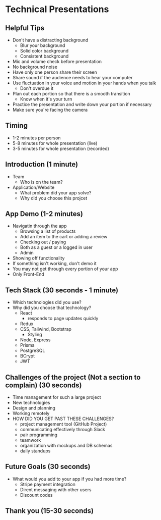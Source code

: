 # Technical Presentations

## Helpful Tips

- Don't have a distracting background
  - Blur your background
  - Solid color background
  - Consistent background
- Mic and volume check before presentation
- No background noise
- Have only one person share their screen
- Share sound if the audience needs to hear your computer
- Use fluctuation in your voice and motion in your hands when you talk
  - Don't overdue it
- Plan out each portion so that there is a smooth transition
  - Know when it's your turn
- Practice the presentation and write down your portion if necessary
- Make sure you're facing the camera

## Timing

- 1-2 minutes per person
- 5-8 minutes for whole presentation (live)
- 3-5 minutes for whole presentation (recorded)

## Introduction (1 minute)

- Team
  - Who is on the team?
- Application/Website
  - What problem did your app solve?
  - Why did you choose this projcet

## App Demo (1-2 minutes)

- Navigatin through the app
  - Browsing a list of products
  - Add an item to the cart or adding a review
  - Checking out / paying
  - Both as a guest or a logged in user
  - Admin
- Showing off functionality
- If something isn't working, don't demo it
- You may not get through every portion of your app
- Only Front-End

## Tech Stack (30 seconds - 1 minute)

- Which technologies did you use?
- Why did you choose that technology?
  - React
    - responds to page updates quickly
  - Redux
  - CSS, Tailwind, Bootstrap
    - Styling
  - Node, Express
  - Prisma
  - PostgreSQL
  - BCrypt
  - JWT

## Challenges of the project (Not a section to complain) (30 seconds)

- Time management for such a large project
- New technologies
- Design and planning
- Working remotely
- HOW DID YOU GET PAST THESE CHALLENGES?
  - project management tool (GitHub Project)
  - communicating effectively through Slack
  - pair programming
  - teamwork
  - organization with mockups and DB schemas
  - daily standups

## Future Goals (30 seconds)

- What would you add to your app if you had more time?
  - Stripe payment integration
  - Dirent messaging with other users
  - Discount codes

## Thank you (15-30 seconds)
